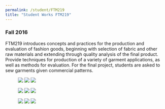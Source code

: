 ```yaml
---
permalink: /student/FTM219
title: "Student Works FTM219"
---
```

### Fall 2016
FTM219 introduces concepts and practices for the production and evaluation of fashion goods, beginning with selection of fabric and other raw materials and extending through quality analysis of the final product. Provide techniques for production of a variety of garment applications, as well as methods for evaluation. For the final project, students are asked to sew garments given commercial patterns. 
  
<figure class="third">
  <a href="https://sxia2.github.io/student_works/FTM21901.jpg"><img src="https://sxia2.github.io/student_works/FTM21901.jpg"></a>
  <a href="https://sxia2.github.io/student_works/FTM21902.jpg"><img src="https://sxia2.github.io/student_works/FTM21902.jpg"></a>
  <a href="https://sxia2.github.io/student_works/FTM21903.jpg"><img src="https://sxia2.github.io/student_works/FTM21903.jpg"></a>
</figure>
<figure class="third">
  <a href="https://sxia2.github.io/student_works/FTM21901.jpg"><img src="https://sxia2.github.io/student_works/FTM21904.jpg"></a>
  <a href="https://sxia2.github.io/student_works/FTM21902.jpg"><img src="https://sxia2.github.io/student_works/FTM21908.jpg"></a>
  <a href="https://sxia2.github.io/student_works/FTM21903.jpg"><img src="https://sxia2.github.io/student_works/FTM21907.jpg"></a>
</figure>
<figure class="third">
  <a href="https://sxia2.github.io/student_works/FTM21901.jpg"><img src="https://sxia2.github.io/student_works/FTM21906.jpg"></a>
  <a href="https://sxia2.github.io/student_works/FTM21902.jpg"><img src="https://sxia2.github.io/student_works/FTM21905.jpg"></a>
  <a href="https://sxia2.github.io/student_works/FTM21903.jpg"><img src="https://sxia2.github.io/student_works/FTM21909.jpg"></a>
</figure>
